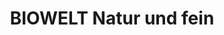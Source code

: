 ---
title: "BIOWELT Natur und fein"
url: /villingen-schwenningen/biowelt-natur-und-fein/
shop: Supermarkt
---